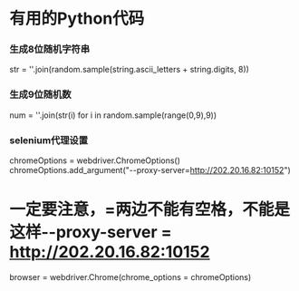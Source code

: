 # 有用的Python代码

### 生成8位随机字符串

str = ''.join(random.sample(string.ascii_letters + string.digits, 8))

### 生成9位随机数

num = ''.join(str(i) for i in random.sample(range(0,9),9))

### selenium代理设置

chromeOptions = webdriver.ChromeOptions()
chromeOptions.add_argument("--proxy-server=http://202.20.16.82:10152")
# 一定要注意，=两边不能有空格，不能是这样--proxy-server = http://202.20.16.82:10152
browser = webdriver.Chrome(chrome_options = chromeOptions)